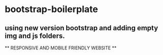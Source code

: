 # bootstrap-boilerplate

## using new version bootstrap and adding empty img and js folders.

** RESPONSIVE AND MOBILE FRIENDLY WEBSITE **
